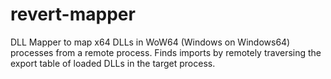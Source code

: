 # revert-mapper
DLL Mapper to map x64 DLLs in WoW64 (Windows on Windows64) processes from a remote process. Finds imports by remotely traversing the export table of loaded DLLs in the target process.